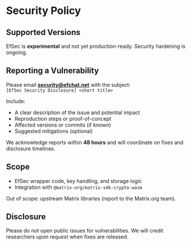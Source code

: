 # Security Policy

## Supported Versions

EfSec is **experimental** and not yet production-ready. Security hardening is ongoing.

## Reporting a Vulnerability

Please email **security@efchat.net** with the subject:  
`[EfSec Security Disclosure] <short title>`

Include:

- A clear description of the issue and potential impact
- Reproduction steps or proof-of-concept
- Affected versions or commits (if known)
- Suggested mitigations (optional)

We acknowledge reports within **48 hours** and will coordinate on fixes and disclosure timelines.

## Scope

- EfSec wrapper code, key handling, and storage logic
- Integration with `@matrix-org/matrix-sdk-crypto-wasm`

Out of scope: upstream Matrix libraries (report to the Matrix.org team).

## Disclosure

Please do not open public issues for vulnerabilities. We will credit researchers upon request when fixes are released.
